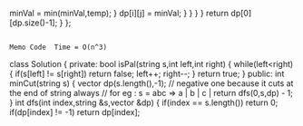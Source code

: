 minVal = min(minVal,temp);
}
dp[i][j] = minVal;
}
}
}
}
return dp[0][dp.size()-1];
}
};
```
​
Memo Code  Time = O(n^3)
```
class Solution {
private:
bool isPal(string s,int left,int right) {
while(left<right) {
if(s[left] != s[right]) return false;
left++;
right--;
}
return true;
}
public:
int minCut(string s) {
vector<int> dp(s.length(),-1);
// negative one because it cuts at the end of string always
// for eg : s = abc => a | b | c |
return dfs(0,s,dp) - 1;
}
int dfs(int index,string &s,vector<int> &dp) {
if(index == s.length()) return 0;
if(dp[index] != -1) return dp[index];